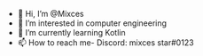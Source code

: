 - 👋 Hi, I’m @Mixces
- 👀 I’m interested in computer engineering
- 🌱 I’m currently learning Kotlin
- 📫 How to reach me- Discord: mixces star#0123

<!---
Mixces/Mixces is a ✨ special ✨ repository because its `README.md` (this file) appears on your GitHub profile.
You can click the Preview link to take a look at your changes.
--->
